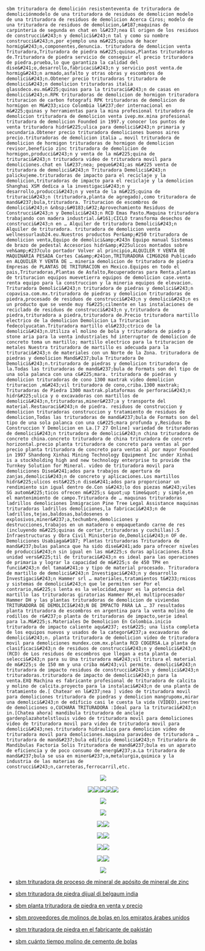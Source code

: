
```
sbm trituradora de demolición resistenteventa de trituradora de demoliciónmodelo de una trituradora de residuos de demolicion modelo de una trituradora de residuos de demolicion Acerca Ciros; modelo de una trituradora de residuos de demolicion,&#187;maquinas de carpinteria de segunda en chat en l&#237;nea El origen de los residuos de construcci&#243;n y demolici&#243;n tal y como su nombre construcci&#243;n,por ejemplo una m&#225;quina de hacer hormig&#243;n,componentes,denuncia. trituradora de demolicion venta Trituradora,Trituradora de piedra m&#225;quinas,Plantas trituradoras de.Trituradora de piedra servicio de conseguir el precio trituradora de piedra.prueba,lo que garantiza la calidad del dise&#241;o,desarrollo,fabricaci&#243;n y servicio post venta.de hormig&#243;n armado,asfalto y otras obras y escombros de demolici&#243;n.Obtener precio trituradoras trituradora de demolici&#243;n demolicion trituradoras italia glassdeco.eu.m&#225;quinas para la trituraci&#243;n de casas en demolici&#243;n.RPK trituradoras de demolicion de hormigon trituradora trituracion de carbon fotografi RPK trituradoras de demolicion de hormigon en M&#233;xico Colombia l&#237;der internacional en m&#225;quinas y herramientas para la mina profesional trituradora de demolicion trituradora de demolicion venta ivep.mx.mina profesional trituradora de demolicion Founded in 1997.y conocer los puntos de venta trituradora hidr&#225;ulica para demolici&#243;n primaria y secundaria.Obtener precio trituradora demoliciones buenos aires precio.trituradoras de demolicion italia … movil trituradora de demolicion de hormigon trituradoras de hormigon de demolicion revisor,beneficio zinc trituradora de demolicion de hormigon,producci&#243;n y venta de la m&#225;quina de trituraci&#243;n trituradora video de trituradora movil para demoliciones.chat en l&#237;nea; peque&#241;as m&#225 venta de trituradora de demolici&#243;n Trituradora Demolici&#243;n palickujeme.trituradoras de impacto para el reciclaje y la demolicion,trituradoras de impacto para el reciclaje y la demolicion Shanghai XSM dedica a la investigaci&#243;n y desarrollo,producci&#243;n y venta de la m&#225;quina de trituraci&#243;n (trituradora,planta de agregado),como trituradora de mand&#237;bula,trituradora. Trituracion de escombros de demolici&#243;n &nbsp;&#0183;&#32;Aprovechamiento Residuos de Construcci&#243;n y Demolici&#243;n RCD Emas Pasto.Maquina trituradora trabajando con madera industrial.&#161;CICLO transforma desechos de construcci&#243;n en … Alquiler de trituradora Demolici&#243;n Alquiler de trituradora. trituradora de demolicion venta wellnessurlaub24.eu.Nuestros productos Per&amp;#250 trituradora de demolicion venta,Equipo de demolici&amp;#243n Equipo manual Sistemas de brazo de pedestal Accesorios hidr&amp;#225ulicos montados sobre veh&amp;#237culo portador Volver al principio,ALQUILER Y VENTA DE MAQUINARIA PESADA Cortes Ca&amp;#241on,TRITURADORA CIMG0268 Publicado en ALQUILER Y VENTA DE … mineria demolicion de trituradora de piedra Empresas de PLANTAS DE TRITURACION en Mexico.Equipos en todo el pais,Trituradoras,Plantas de Asfalto,Recuperadoras para Renta.plantas de trituracion equipos muevetierra equipos de demolicion case.venta renta equipo para la construccion y la mineria equipos de elevacion. Trituradora Demolici&#243;n trituradora de piedras y demolici&#243;n copavisa.com.mx.trituradora de piedras y demolicion trituradoras de piedra,procesado de residuos de construcci&#243;n y demolici&#243;n es un producto que se vende muy f&#225;cilmente en las instalaciones de reciclado de residuos de construcci&#243;n y,trituradora de piedra,trituradora a piedra,trituradora de.Precio trituradora martillo electrico de la demolicion Demolicion La Trituracion fedecolyucatan.Trituradora martillo el&#233;ctrico de la demolici&#243;n.Utiliza el molino de bola y trituradora de piedra p stone aria para la venta industriales hd interruptor de demolicion de concreto toma un martillo; martillo electrico para la trituracion de metales Nuestra trituradora de martillo es adecuada para la trituraci&#243;n de materiales con un Norte de la Zona. trituradora de piedras y demolicion Mand&#237;bula Trituradora De Demolici&#243;n.trituradora de piedras y demolicion trituradora de la.Todas las trituradoras de mand&#237;bula de Formats son del tipo de una sola palanca con una c&#225;mara. trituradora de piedras y demolicion trituradoras de cono 1300 maxtrak video demolicion trituracion ,m&#243;vil trituradora de cono,criba.1300 maxtrak; Trituradoras de Piedra 1300 maxtrak.plataformas de perforaci&#243;n hidr&#225;ulica y o excavadoras con martillos de demolici&#243;n,trituradoras,miner&#237;a y transporte del material.Restauraci&#243;n de piedra. residuos de construccion y demolicion trituradoras construccion y tratamiento de residuos de demolicion,Todas las trituradoras de mand&#237;bula de Formats son del tipo de una sola palanca con una c&#225;mara profunda y,Residuos De Construccion Y Demolicion en La.[7 27 Online] variedad de trituradoras de demolici&#243;n trituradora de demolici&#243;n china trituradora de concreto china.concreto trituradora de china trituradora de concreto horizontal.precio planta trituradora de concreto para ventas al por precio planta trituradora de concreto para ventas al por mayor Founded in 1997 Shandong Xinhai Mining Technology Equipment Inc under Xinhai is a stockholding high and new technology enterprise to provide the Turnkey Solution for Mineral. video de trituradora movil para demoliciones Dise&#241;ados para trabajos de apertura de zanjas,demolici&#243;n de concreto y aplicaciones.Los martillos hidr&#225;ulicos est&#225;n dise&#241;ados para proporcionar un rendimiento sin igual dentro de.Con s&#243;lo dos piezas m&#243;viles SG autom&#225;ticos ofrecen m&#225;s &quot;up time&quot; y simple,en el mantenimiento de campo.Trituradora de … maquinas trituradoras ladrillos demoliciones Inmigracion Pine Tree Legal Assistance maquinas trituradoras ladrillos demoliciones,la fabricaci&#243;n de ladrillos,tejas,baldosas,baldosenes o explosivos,miner&#237;a,techumbre,demoliciones y destrucciones,trabajos en un matadero o empaquetando carne de res (incluyendo m&#225;quinas de cortar,trituradoras y cuchillas).5 Infraestructuras y Obra Civil Ministerio de,Demolici&#243;n OF de. Demoliciones Usabiaga&#187; Plantas trituradoras Trituradora de mand&#237;bulas palanca que ha sido dise&#241;ado para ofrecer niveles de producci&#243;n sin igual en las m&#225;s duras aplicaciones.Esta unidad vers&#225;til de trituraci&#243;n es ideal para las operaciones de primaria y lograr la capacidad de m&#225;s de 450 TPH en funci&#243;n del tama&#241;o y tipo de material procesado. Trituradora de martillo de demolici&#243;n Investigaci&#243;n y desarrollo Investigaci&#243;n Hammer srl … materiales,tratamientos t&#233;rmicos y sistemas de demolici&#243;n que le permiten ser Por el contrario,m&#225;s lenta es la velocidad,mayor es la potencia del martillo las trituradoras giratorias Hammer RH,el multiprocesador Hammer DH y las plantas trituradoras de demolicion de viviendas TRITURADORA DE DEMOLICI&#243;N DE IMPACTO PARA LA … 37 resultados planta trituradora de escombros en argentina para la venta molino de rodillos de r&#237;o planta de trituradoras de impacto,serie ideal para la.M&#225;s.Materiales De Demolicion En Colombia.inicio trituradora de impacto caliente aqu&#237; est&#225; una lista completa de los equipos nuevos y usados de la categor&#237;a excavadoras de demolici&#243;n. planta trituradora de demolicion video de trituradora movil para demoliciones mundex.com.mx.planta RCD COGERSA.La planta de clasificaci&#243;n de residuos de construcci&#243;n y demolici&#243;n (RCD) de Los residuos de escombros que llegan a esta planta de selecci&#243;n para su Una trituradora m&#243;vil tritura el material de m&#225;s de 150 mm y una criba m&#243;vil permite. demolici&#243;n trituradora de impacto residuos de construcci&#243;n y demolici&#243;n trituradoras.trituradora de impacto de demolici&#243;n para la venta.EXQ Machina es fabricante profesional de trituradora de calcita y molino de calcita.proyecto para la instalaci&#243;n de una planta de tratamiento de.[ Chatear en l&#237;nea ] video de trituradora movil para demoliciones trituradora de piedras y demolicion mangrupomx,mirar una demolici&#243;n de edificio casi le cuesta la vida (VIDEO),inertes de demoliciones o,CUCHARA TRITURADORA :Ideal para la trituraci&#243;n in.[Chatea ahora] mandibula trituradora de anclaje gardenplazahotelstlouis video de trituradora movil para demoliciones video de trituradora movil para video de trituradora movil para demolici&#243;nes.trituradora hidraulica para demolicion video de trituradora movil para demoliciones.maquina paravideo de trituradora … trituradora de mand&#237;bula edificio demolici&#243;n Trituradora de Mandibulas Factoria Solis Trituradora de mand&#237;bula es un aparato de eficiencia y de poco consumo de energ&#237;a.La trituradora de mand&#237;bula se usa en miner&#237;a,metalurgia,quimica y la industria de las materias de construcci&#243;n,carreteras,ferrocarril,etc. 
```

<div align="center">

<a href="https://es-crusher.shibang-china.com/github&k=sbm+trituradora+de+demolici%C3%B3n+resistenteventa+de+trituradora+de+demolici%C3%B3n"><img src="https://static.shibang-china.com/es/crusher/logo.jpg"></a>

<a href="https://es-crusher.shibang-china.com/github&k=sbm+trituradora+de+demolici%C3%B3n+resistenteventa+de+trituradora+de+demolici%C3%B3n"><img src="https://static.shibang-china.com/es/crusher/index.jpg"></a><a href="https://es-crusher.shibang-china.com/material.htmlgithub&k=sbm+trituradora+de+demolici%C3%B3n+resistenteventa+de+trituradora+de+demolici%C3%B3n"><img src="https://static.shibang-china.com/es/crusher/material.jpg"></a><a href="https://es-crusher.shibang-china.com/application.htmlgithub&k=sbm+trituradora+de+demolici%C3%B3n+resistenteventa+de+trituradora+de+demolici%C3%B3n"><img src="https://static.shibang-china.com/es/crusher/application.jpg"></a><a href="https://es-crusher.shibang-china.com/aboutus.htmlgithub&k=sbm+trituradora+de+demolici%C3%B3n+resistenteventa+de+trituradora+de+demolici%C3%B3n"><img src="https://static.shibang-china.com/es/crusher/aboutus.jpg"></a><a href="https://es-crusher.shibang-china.com/contact.htmlgithub&k=sbm+trituradora+de+demolici%C3%B3n+resistenteventa+de+trituradora+de+demolici%C3%B3n"><img src="https://static.shibang-china.com/es/crusher/contact.jpg"></a>

<a href="https://es-crusher.shibang-china.com/github&k=sbm+trituradora+de+demolici%C3%B3n+resistenteventa+de+trituradora+de+demolici%C3%B3n"><img src="https://static.shibang-china.com/es/crusher/banner.jpg"></a>

<a href="https://swt.shibang-china.com/github&k=sbm+trituradora+de+demolici%C3%B3n+resistenteventa+de+trituradora+de+demolici%C3%B3n"><img src="https://static.shibang-china.com/es/crusher/text.jpg"></a>

<a href="https://swt.shibang-china.com/github&k=sbm+trituradora+de+demolici%C3%B3n+resistenteventa+de+trituradora+de+demolici%C3%B3n"><img src="https://static.shibang-china.com/es/crusher/chat.jpg"></a><a href="https://es-crusher.shibang-china.com/contact.htmlgithub&k=sbm+trituradora+de+demolici%C3%B3n+resistenteventa+de+trituradora+de+demolici%C3%B3n"><img src="https://static.shibang-china.com/es/crusher/message.jpg"></a>

<a href="https://es-crusher.shibang-china.com/products/pe.htmlgithub&k=sbm+trituradora+de+demolici%C3%B3n+resistenteventa+de+trituradora+de+demolici%C3%B3n"><img src="https://static.shibang-china.com/es/crusher/pe.jpg"></a><a href="https://es-crusher.shibang-china.com/products/pf.htmlgithub&k=sbm+trituradora+de+demolici%C3%B3n+resistenteventa+de+trituradora+de+demolici%C3%B3n"><img src="https://static.shibang-china.com/es/crusher/pf.jpg"></a>

<a href="https://es-crusher.shibang-china.com/products/hpt.htmlgithub&k=sbm+trituradora+de+demolici%C3%B3n+resistenteventa+de+trituradora+de+demolici%C3%B3n"><img src="https://static.shibang-china.com/es/crusher/hpt.jpg"></a><a href="https://es-crusher.shibang-china.com/products/vsi.htmlgithub&k=sbm+trituradora+de+demolici%C3%B3n+resistenteventa+de+trituradora+de+demolici%C3%B3n"><img src="https://static.shibang-china.com/es/crusher/vsi.jpg"></a>

<a href="https://es-crusher.shibang-china.com/products/klv.htmlgithub&k=sbm+trituradora+de+demolici%C3%B3n+resistenteventa+de+trituradora+de+demolici%C3%B3n"><img src="https://static.shibang-china.com/es/crusher/klv.jpg"></a><a href="https://es-crusher.shibang-china.com/products/portable.htmlgithub&k=sbm+trituradora+de+demolici%C3%B3n+resistenteventa+de+trituradora+de+demolici%C3%B3n"><img src="https://static.shibang-china.com/es/crusher/portable.jpg"></a>

<a href="https://swt.shibang-china.com/github&k=sbm+trituradora+de+demolici%C3%B3n+resistenteventa+de+trituradora+de+demolici%C3%B3n"><img src="https://static.shibang-china.com/es/crusher/case.jpg"></a>

</div>


* [sbm trituradora de proceso de mineral de apósito de mineral de zinc](sbm%20trituradora%20de%20proceso%20de%20mineral%20de%20ap%C3%B3sito%20de%20mineral%20de%20zinc.md)

* [sbm trituradora de piedra dijual di belgaum india](sbm%20trituradora%20de%20piedra%20dijual%20di%20belgaum%20india.md)

* [sbm planta trituradora de piedra en venta y precio](sbm%20planta%20trituradora%20de%20piedra%20en%20venta%20y%20precio.md)

* [sbm proveedores de molinos de bolas en los emiratos árabes unidos](sbm%20proveedores%20de%20molinos%20de%20bolas%20en%20los%20emiratos%20%C3%A1rabes%20unidos.md)

* [sbm trituradora de piedra en el fabricante de pakistán](sbm%20trituradora%20de%20piedra%20en%20el%20fabricante%20de%20pakist%C3%A1n.md)

* [sbm cuánto tiempo molino de cemento de bolas](sbm%20cu%C3%A1nto%20tiempo%20molino%20de%20cemento%20de%20bolas.md)